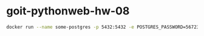 # goit-pythonweb-hw-08

```bash
docker run --name some-postgres -p 5432:5432 -e POSTGRES_PASSWORD=567234 -d postgres
```
